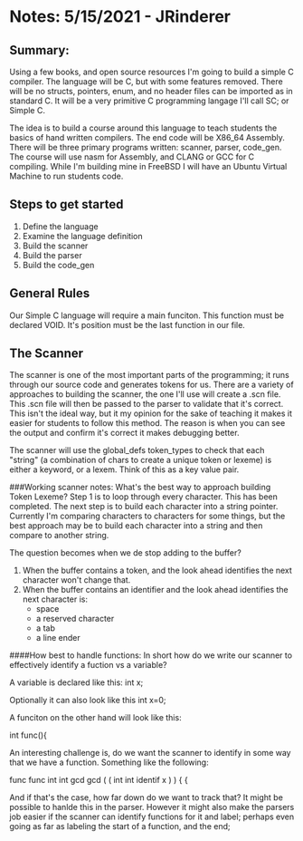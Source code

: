 # Notes: 5/15/2021 - JRinderer

## Summary: 
Using a few books, and open source resources I'm going to build a simple C compiler. The language will be C,
but with some features removed. There will be no structs, pointers, enum, and no header files can be imported as in
standard C. It will be a very primitive C programming langage I'll call SC; or Simple C.

The idea is to build a course around this language to teach students the basics of hand written compilers. The end code
will be X86_64 Assembly. There will be three primary programs written: scanner, parser, code_gen. The course will use
nasm for Assembly, and CLANG or GCC for C compiling. While I'm building mine in FreeBSD I will have an Ubuntu Virtual
Machine to run students code.

## Steps to get started

1. Define the language
2. Examine the language definition
3. Build the scanner
4. Build the parser
5. Build the code_gen

## General Rules
Our Simple C language will require a main funciton. This function must be declared VOID. It's position must be the last
function in our file.

## The Scanner
The scanner is one of the most important parts of the programming; it runs through our source code and generates tokens
for us. There are a variety of approaches to building the scanner, the one I'll use will create a .scn file. This .scn
file will then be passed to the parser to validate that it's correct. This isn't the ideal way, but it my opinion for
the sake of teaching it makes it easier for students to follow this method. The reason is when you can see the output
and confirm it's correct it makes debugging better. 

The scanner will use the global_defs token_types to check that each "string" (a combination of chars to create a unique
token or lexeme) is either a keyword, or a lexem. Think of this as a key value pair.

###Working scanner notes:
What's the best way to approach building Token Lexeme? Step 1 is to loop through every character. This has been completed.
The next step is to build each character into a string pointer. Currently I'm comparing characters to characters for some things,
but the best approach may be to build each character into a string and then compare to another string.

The question becomes when we de stop adding to the buffer?
1. When the buffer contains a token, and the look ahead identifies the next character won't change that.
2. When the buffer contains an identifier and the look ahead identifies the next character is:
    * space
    * a reserved character
    * a tab
    * a line ender
   
####How best to handle functions:
In short how do we write our scanner to effectively identify a fuction vs a variable? 

A variable is declared like this:
int x; 

Optionally it can also look like this
int x=0;

A funciton on the other hand will look like this:

int func(){

An interesting challenge is, do we want the scanner to identify in some way that we have a function.
Something like the following:

func     func
int      int
gcd      gcd
(        (
int      int
identif  x
)        )
{        {

And if that's the case, how far down do we want to track that? It might be possible to hanlde this in the parser.
However it might also make the parsers job easier if the scanner can identify functions for it and label; perhaps even
going as far as labeling the start of a function, and the end;